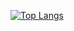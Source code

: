 [![Top Langs](https://github-readme-stats.vercel.app/api/top-langs/?username=i1lness&theme=dark&layout=compact)](https://github.com/anuraghazra/github-readme-stats)

